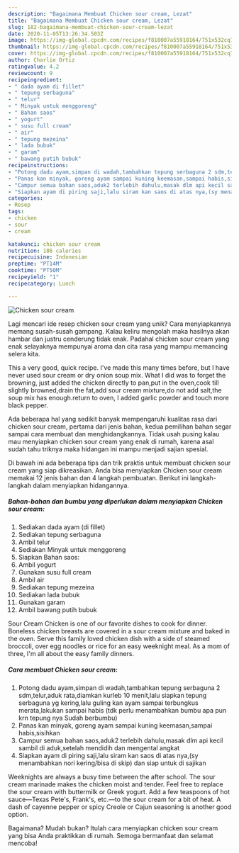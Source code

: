```yaml
---
description: "Bagaimana Membuat Chicken sour cream, Lezat"
title: "Bagaimana Membuat Chicken sour cream, Lezat"
slug: 182-bagaimana-membuat-chicken-sour-cream-lezat
date: 2020-11-05T13:26:34.503Z
image: https://img-global.cpcdn.com/recipes/f810007a55918164/751x532cq70/chicken-sour-cream-foto-resep-utama.jpg
thumbnail: https://img-global.cpcdn.com/recipes/f810007a55918164/751x532cq70/chicken-sour-cream-foto-resep-utama.jpg
cover: https://img-global.cpcdn.com/recipes/f810007a55918164/751x532cq70/chicken-sour-cream-foto-resep-utama.jpg
author: Charlie Ortiz
ratingvalue: 4.2
reviewcount: 9
recipeingredient:
- " dada ayam di fillet"
- " tepung serbaguna"
- " telur"
- " Minyak untuk menggoreng"
- " Bahan saos"
- " yogurt"
- " susu full cream"
- " air"
- " tepung mezeina"
- " lada bubuk"
- " garam"
- " bawang putih bubuk"
recipeinstructions:
- "Potong dadu ayam,simpan di wadah,tambahkan tepung serbaguna 2 sdm,telur,aduk rata,diamkan kurleb 10 menit,lalu siapkan tepung serbaguna yg kering,lalu guling kan ayam sampai terbungkus merata,lakukan sampai habis (tdk perlu menambahkan bumbu apa pun krn tepung nya Sudah berbumbu)"
- "Panas kan minyak, goreng ayam sampai kuning keemasan,sampai habis,sisihkan"
- "Campur semua bahan saos,aduk2 terlebih dahulu,masak dlm api kecil sambil di aduk,setelah mendidih dan mengental angkat"
- "Siapkan ayam di piring saji,lalu siram kan saos di atas nya,(sy menambahkan nori kering/bisa di skip) dan siap untuk di sajikan"
categories:
- Resep
tags:
- chicken
- sour
- cream

katakunci: chicken sour cream 
nutrition: 186 calories
recipecuisine: Indonesian
preptime: "PT14M"
cooktime: "PT50M"
recipeyield: "1"
recipecategory: Lunch

---
```



![Chicken sour cream](https://img-global.cpcdn.com/recipes/f810007a55918164/751x532cq70/chicken-sour-cream-foto-resep-utama.jpg)

Lagi mencari ide resep chicken sour cream yang unik? Cara menyiapkannya memang susah-susah gampang. Kalau keliru mengolah maka hasilnya akan hambar dan justru cenderung tidak enak. Padahal chicken sour cream yang enak selayaknya mempunyai aroma dan cita rasa yang mampu memancing selera kita.

This a very good, quick recipe. I&#39;ve made this many times before, but I have never used sour cream or dry onion soup mix. What I did was to forget the browning, just added the chicken directly to pan,put in the oven,cook till slightly browned,drain the fat,add sour cream mixture,do not add salt,the soup mix has enough.return to oven, I added garlic powder and touch more black pepper.

Ada beberapa hal yang sedikit banyak mempengaruhi kualitas rasa dari chicken sour cream, pertama dari jenis bahan, kedua pemilihan bahan segar sampai cara membuat dan menghidangkannya. Tidak usah pusing kalau mau menyiapkan chicken sour cream yang enak di rumah, karena asal sudah tahu triknya maka hidangan ini mampu menjadi sajian spesial.


Di bawah ini ada beberapa tips dan trik praktis untuk membuat chicken sour cream yang siap dikreasikan. Anda bisa menyiapkan Chicken sour cream memakai 12 jenis bahan dan 4 langkah pembuatan. Berikut ini langkah-langkah dalam menyiapkan hidangannya.

<!--inarticleads1-->

##### Bahan-bahan dan bumbu yang diperlukan dalam menyiapkan Chicken sour cream:

1. Sediakan  dada ayam (di fillet)
1. Sediakan  tepung serbaguna
1. Ambil  telur
1. Sediakan  Minyak untuk menggoreng
1. Siapkan  Bahan saos:
1. Ambil  yogurt
1. Gunakan  susu full cream
1. Ambil  air
1. Sediakan  tepung mezeina
1. Sediakan  lada bubuk
1. Gunakan  garam
1. Ambil  bawang putih bubuk


Sour Cream Chicken is one of our favorite dishes to cook for dinner. Boneless chicken breasts are covered in a sour cream mixture and baked in the oven. Serve this family loved chicken dish with a side of steamed broccoli, over egg noodles or rice for an easy weeknight meal. As a mom of three, I&#39;m all about the easy family dinners. 

<!--inarticleads2-->

##### Cara membuat Chicken sour cream:

1. Potong dadu ayam,simpan di wadah,tambahkan tepung serbaguna 2 sdm,telur,aduk rata,diamkan kurleb 10 menit,lalu siapkan tepung serbaguna yg kering,lalu guling kan ayam sampai terbungkus merata,lakukan sampai habis (tdk perlu menambahkan bumbu apa pun krn tepung nya Sudah berbumbu)
1. Panas kan minyak, goreng ayam sampai kuning keemasan,sampai habis,sisihkan
1. Campur semua bahan saos,aduk2 terlebih dahulu,masak dlm api kecil sambil di aduk,setelah mendidih dan mengental angkat
1. Siapkan ayam di piring saji,lalu siram kan saos di atas nya,(sy menambahkan nori kering/bisa di skip) dan siap untuk di sajikan


Weeknights are always a busy time between the after school. The sour cream marinade makes the chicken moist and tender. Feel free to replace the sour cream with buttermilk or Greek yogurt. Add a few teaspoons of hot sauce—Texas Pete&#39;s, Frank&#39;s, etc.—to the sour cream for a bit of heat. A dash of cayenne pepper or spicy Creole or Cajun seasoning is another good option. 

Bagaimana? Mudah bukan? Itulah cara menyiapkan chicken sour cream yang bisa Anda praktikkan di rumah. Semoga bermanfaat dan selamat mencoba!
